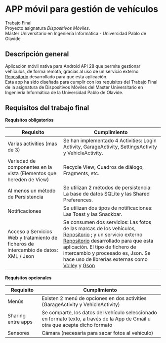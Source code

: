 # APP móvil para gestión de vehículos

Trabajo Final  
Proyecto asignatura *Dispositivos Móviles*.  
Máster Universitario en Ingeniería Informática - Universidad Pablo de Olavide  

## Descripción general

Aplicación móvil nativa para Android API 28 que permite gestionar vehículos, de forma remota, gracias al uso de un servicio externo [Repositorio](https://github.com/giffunis/PGM.WebApi) desarrollado para que esta aplicación.  
Esta app ha sido diseñada para cumplir con los requisitos del Trabajo Final de la asignatura de Dispositivos Móviles del Master Universitario en Ingeniería Informática de la Universidad Pablo de Olavide.

## Requisitos del trabajo final

**Requisitos obligatorios**

| Requisito | Cumplimiento |  
| --------- | ------------ |  
| Varias activities (mas de 3) | Se han implementado 4 Activities: Login Activity, GarageActivity, SettingsActivity y VehicleActivity.  |  
| Variedad de componentes en la vista (Elementos que hereden de View) | Recycle View, Cuadros de diálogo, Fragments, etc. |  
| Al menos un método de Persistencia | Se utilizan 2 métodos de persistencia: La base de datos SQLite y las Shared Preferences. |  
| Notificaciones | Se utilizan dos tipos de notificaciones: Las Toast y las Snackbar. |  
| Acceso a Servicios Web y tratamiento de ficheros de intercambio de datos: XML / Json | Se consumen dos servicios: Las fotos de las marcas de los vehículos, [Repositorio](https://github.com/giffunis/car-logos-dataset) ; y un servicio externo [Repositorio](https://github.com/giffunis/PGM.WebApi) desarrollado para que esta aplicación. El tipo de fichero de intercambio y procesado es, Json. Se hace uso de librerías externas como [Volley](https://github.com/google/volley) y [Gson](https://github.com/google/gson) |

**Requisitos opcionales**

| Requisito | Cumplimiento |  
| --------- | ------------ |  
| Menús | Existen 2 menú de opciones en dos activities (GarageActivity y VehicleActivity) |  
| Sharing entre apps | Se comparte, los datos del vehículo seleccionado en formato texto, a través de la App de Gmail u otra que acepte dicho formato |  
| Sensores | Cámara (necesaria para sacar fotos al vehículo) |  
